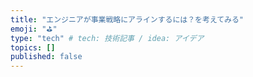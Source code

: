 ```yaml
---
title: "エンジニアが事業戦略にアラインするには？を考えてみる"
emoji: "⛳"
type: "tech" # tech: 技術記事 / idea: アイデア
topics: []
published: false
---
```

